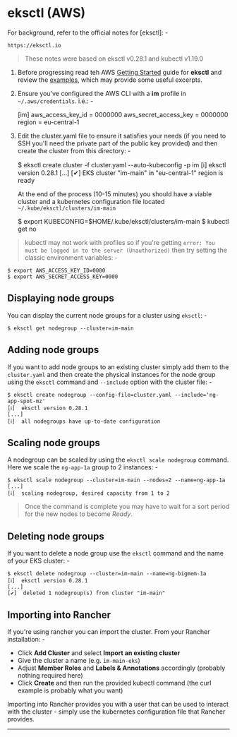 # eksctl (AWS)

For background, refer to the official notes for [eksctl]: -

    https://eksctl.io

>   These notes were based on eksctl v0.28.1 and kubectl v1.19.0
    
1.  Before progressing read teh AWS [Getting Started] guide for **eksctl**
    and review the [examples], which may provide some useful excerpts.

2.  Ensure you've configured the AWS CLI with a **im** profile
    in `~/.aws/credentials`. i.e.: -

    [im]
    aws_access_key_id = 0000000
    aws_secret_access_key = 0000000
    region = eu-central-1

3.  Edit the cluster.yaml file to ensure it satisfies your needs
    (if you need to SSH you'll need the private part of the public key provided)
    and then create the cluster from this directory: -
    
    $ eksctl create cluster -f cluster.yaml --auto-kubeconfig -p im
    [ℹ]  eksctl version 0.28.1
    [...]
    [✔]  EKS cluster "im-main" in "eu-central-1" region is ready

    At the end of the process (10-15 minutes) you should have a viable cluster
    and a kubernetes configuration file located `~/.kube/eksctl/clusters/im-main`
    
    $ export KUBECONFIG=$HOME/.kube/eksctl/clusters/im-main
    $ kubectl get no
    
>   kubectl may not work with profiles so if you're getting
    `error: You must be logged in to the server (Unauthorized)` then
    try setting the classic environment variables: -
    
    $ export AWS_ACCESS_KEY_ID=0000
    $ export AWS_SECRET_ACCESS_KEY=0000

## Displaying node groups
You can display the current node groups for a cluster using `eksctl`: -

    $ eksctl get nodegroup --cluster=im-main
    
## Adding node groups
If you want to add node groups to an existing cluster simply
add them to the `cluster.yaml` and then create the physical instances
for the node group using the `eksctl` command and `--include` option
with the cluster file: -

    $ eksctl create nodegroup --config-file=cluster.yaml --include='ng-app-spot-mz'
    [ℹ]  eksctl version 0.28.1
    [...]
    [ℹ]  all nodegroups have up-to-date configuration

## Scaling node groups
A nodegroup can be scaled by using the `eksctl scale nodegroup` command.
Here we scale the `ng-app-1a` group to 2 instances: -

    $ eksctl scale nodegroup --cluster=im-main --nodes=2 --name=ng-app-1a
    [...]
    [ℹ]  scaling nodegroup, desired capacity from 1 to 2

>   Once the command is complete you may have to wait for a sort period
    for the new nodes to become *Ready*.
 
## Deleting node groups
If you want to delete a node group use the `eksctl` command and the name
of your EKS cluster: -

    $ eksctl delete nodegroup --cluster=im-main --name=ng-bigmem-1a
    [ℹ]  eksctl version 0.28.1
    [...]
    [✔]  deleted 1 nodegroup(s) from cluster "im-main"

## Importing into Rancher    
If you're using rancher you can import the cluster. From your Rancher
installation: -
 
-   Click **Add Cluster** and select **Import an existing cluster**
-   Give the cluster a name (e.g. `im-main-eks`)
-   Adjust **Member Roles** and **Labels & Annotations** accordingly
    (probably nothing required here)
-   Click **Create** and then run the provided kubectl command
    (the curl example is probably what you want)

Importing into Rancher provides you with a user that can
be used to interact with the cluster - simply use the
kubernetes configuration file that Rancher provides.

---

[eksstl]: https://eksctl.io
[examples]: https://github.com/weaveworks/eksctl/tree/master/examples
[getting started]: https://docs.aws.amazon.com/eks/latest/userguide/getting-started-eksctl.html
